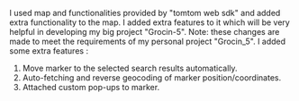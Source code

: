 I used map and functionalities provided by "tomtom web sdk" and added extra functionality to the map. I added extra features to it which will be very helpful in developing my big project "Grocin-5".
Note: these changes are made to meet the requirements of my personal project "Grocin_5". 
I added some extra features :
1. Move marker to the selected search results automatically.
2. Auto-fetching and reverse geocoding of marker position/coordinates.
3. Attached custom pop-ups to marker.